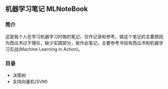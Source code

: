## 机器学习笔记 MLNoteBook


### 简介

这是我个人在学习机器学习时做的笔记，仅作记录和参考。做这个笔记的主要原因为西瓜书过于理论，缺少实践部分，故作此笔记。主要参考书目有西瓜书和机器学习实战(Machine Learning in Action)。


### 目录

- 决策树
- 支持向量机(SVM)

